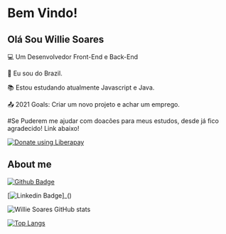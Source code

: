 # Bem Vindo!

 

## Olá Sou Willie Soares



:computer: Um Desenvolvedor Front-End e Back-End

:house_with_garden: Eu sou do Brazil.

:books: Estou estudando atualmente Javascript e Java.

:outbox_tray: 2021 Goals: Criar um novo projeto e achar um emprego.

 #Se Puderem me ajudar com doacões para meus estudos, desde já fico agradecido! Link abaixo!
 
<noscript><a href="https://liberapay.com/WillieSoaresDev/donate"><img alt="Donate using Liberapay" src="https://liberapay.com/assets/widgets/donate.svg"></a></noscript>

## About me

[![Github Badge](https://img.shields.io/badge/-Github-000?style=flat-square&logo=Github&logoColor=white&link=https://github.com/WillieSoares21)]()

[![Linkedin Badge](https://img.shields.io/badge/-LinkedIn-blue?style=flat-square&logo=Linkedin&logoColor=white&link=https://www.linkedin.com/in/williesoares )]_()



![Willie Soares GitHub stats](https://github-readme-stats.vercel.app/api?username=WillieSoares21&show_icons=true&theme=merko)

[![Top Langs](https://github-readme-stats.vercel.app/api/top-langs/?username=WillieSoares21&langs_count=8)](https://github.com/WillieSoares21/github-readme-stats)
